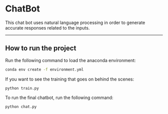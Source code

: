 # ChatBot

This chat bot uses natural language processing in order to generate accurate responses related to the inputs. 

---
## How to run the project

Run the following command to load the anaconda environment:

```bash
conda env create -f environment.yml
```

If you want to see the training that goes on behind the scenes:

    python train.py

To run the final chatbot, run the following command:

    python chat.py